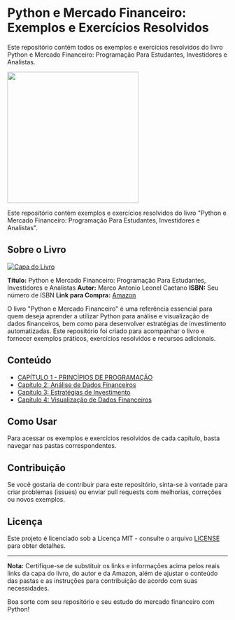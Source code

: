 # Python e Mercado Financeiro: Exemplos e Exercícios Resolvidos
Este repositório contém todos os exemplos e exercícios resolvidos do livro Python e Mercado Financeiro: Programação Para Estudantes, Investidores e Analistas.

<img src="https://storage.blucher.com.br/book/galery/3D_RGB_Python_e_mercado_financeiro.png" width="300">

Este repositório contém exemplos e exercícios resolvidos do livro "Python e Mercado Financeiro: Programação Para Estudantes, Investidores e Analistas".

## Sobre o Livro

[![Capa do Livro](<img src="https://storage.blucher.com.br/book/galery/3D_RGB_Python_e_mercado_financeiro.png" width="300">
)](https://www.amazon.com.br/link_para_o_livro)

**Título:** Python e Mercado Financeiro: Programação Para Estudantes, Investidores e Analistas
**Autor:** Marco Antonio Leonel Caetano
**ISBN:** Seu número de ISBN
**Link para Compra:** [Amazon](https://www.amazon.com.br/link_para_o_livro)

O livro "Python e Mercado Financeiro" é uma referência essencial para quem deseja aprender a utilizar Python para análise e visualização de dados financeiros, bem como para desenvolver estratégias de investimento automatizadas. Este repositório foi criado para acompanhar o livro e fornecer exemplos práticos, exercícios resolvidos e recursos adicionais.

## Conteúdo

- [CAPÍTULO 1 - PRINCÍPIOS DE PROGRAMAÇÃO](capitulo1/)
- [Capítulo 2: Análise de Dados Financeiros](capitulo2/)
- [Capítulo 3: Estratégias de Investimento](capitulo3/)
- [Capítulo 4: Visualização de Dados Financeiros](capitulo4/)

## Como Usar

Para acessar os exemplos e exercícios resolvidos de cada capítulo, basta navegar nas pastas correspondentes.

## Contribuição

Se você gostaria de contribuir para este repositório, sinta-se à vontade para criar problemas (issues) ou enviar pull requests com melhorias, correções ou novos exemplos.

## Licença

Este projeto é licenciado sob a Licença MIT - consulte o arquivo [LICENSE](LICENSE) para obter detalhes.

---

**Nota:** Certifique-se de substituir os links e informações acima pelos reais links da capa do livro, do autor e da Amazon, além de ajustar o conteúdo das pastas e as instruções para contribuição de acordo com suas necessidades.

Boa sorte com seu repositório e seu estudo do mercado financeiro com Python!

